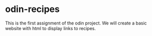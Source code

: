 # odin-recipes
This is the first assignment of the odin project. We will create a basic website with html to display links to recipes.
